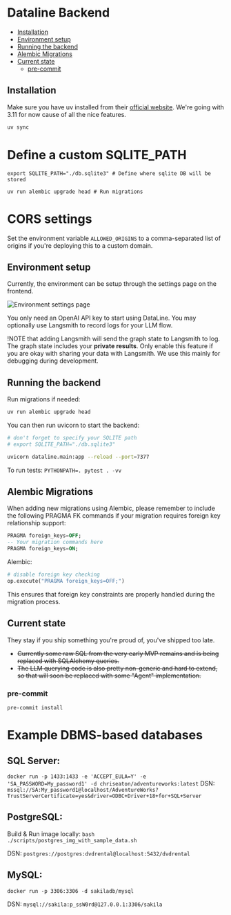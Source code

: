 # Dataline Backend

- [Installation](#installation)
- [Environment setup](#environment-setup)
- [Running the backend](#running-the-backend)
- [Alembic Migrations](#alembic-migrations)
- [Current state](#current-state)
  - [pre-commit](#pre-commit)

## Installation

Make sure you have uv installed from their [official website](https://docs.astral.sh/uv/getting-started/installation/#standalone-installer).
We're going with 3.11 for now cause of all the nice features.

```bash
uv sync
```

# Define a custom SQLITE_PATH

```
export SQLITE_PATH="./db.sqlite3" # Define where sqlite DB will be stored

uv run alembic upgrade head # Run migrations
```

# CORS settings

Set the environment variable `ALLOWED_ORIGINS` to a comma-separated list of origins if you're deploying this to a custom domain.

## Environment setup

Currently, the environment can be setup through the settings page on the frontend.

![Environment settings page](../media/env-settings.png)

You only need an OpenAI API key to start using DataLine. You may optionally use Langsmith to record logs for your LLM flow.

!NOTE that adding Langsmith will send the graph state to Langsmith to log. The graph state includes your **private results**. Only enable this feature if you are okay with sharing your data with Langsmith. We use this mainly for debugging during development.

## Running the backend

Run migrations if needed:

```bash
uv run alembic upgrade head
```

You can then run uvicorn to start the backend:

```bash
# don't forget to specify your SQLITE path
# export SQLITE_PATH="./db.sqlite3"

uvicorn dataline.main:app --reload --port=7377
```

To run tests: `PYTHONPATH=. pytest . -vv`

## Alembic Migrations

When adding new migrations using Alembic, please remember to include the following PRAGMA FK commands if your migration requires foreign key relationship support:

```sql
PRAGMA foreign_keys=OFF;
-- Your migration commands here
PRAGMA foreign_keys=ON;
```

Alembic:

```python
# disable foreign key checking
op.execute("PRAGMA foreign_keys=OFF;")
```

This ensures that foreign key constraints are properly handled during the migration process.

## Current state

They stay if you ship something you're proud of, you've shipped too late.

- ~~Currently some raw SQL from the very early MVP remains and is being replaced with SQLAlchemy queries.~~
- ~~The LLM querying code is also pretty non-generic and hard to extend, so that will soon be replaced with some "Agent" implementation.~~

### pre-commit

```
pre-commit install
```

# Example DBMS-based databases

## SQL Server:

`docker run -p 1433:1433 -e 'ACCEPT_EULA=Y' -e 'SA_PASSWORD=My_password1' -d chriseaton/adventureworks:latest`
DSN: `mssql://SA:My_password1@localhost/AdventureWorks?TrustServerCertificate=yes&driver=ODBC+Driver+18+for+SQL+Server`

## PostgreSQL:

Build & Run image locally: `bash ./scripts/postgres_img_with_sample_data.sh`

DSN: `postgres://postgres:dvdrental@localhost:5432/dvdrental`

## MySQL:

`docker run -p 3306:3306 -d sakiladb/mysql`

DSN: `mysql://sakila:p_ssW0rd@127.0.0.1:3306/sakila`
